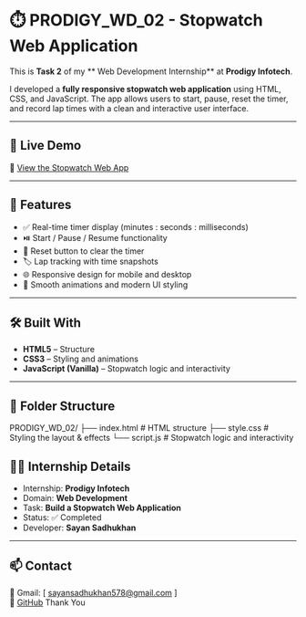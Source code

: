 # ⏱️ PRODIGY_WD_02 - Stopwatch Web Application

This is **Task 2** of my ** Web Development Internship** at **Prodigy Infotech**.

I developed a **fully responsive stopwatch web application** using HTML, CSS, and JavaScript. The app allows users to start, pause, reset the timer, and record lap times with a clean and interactive user interface.

---

## 🚀 Live Demo

🔗 [View the Stopwatch Web App](https://code-with-sayan.github.io/PRODIGY_WD_02/)

---

## 🧠 Features

- ✅ Real-time timer display (minutes : seconds : milliseconds)  
- ⏯️ Start / Pause / Resume functionality  
- 🔁 Reset button to clear the timer  
- 🏷️ Lap tracking with time snapshots  
- 🌐 Responsive design for mobile and desktop  
- 🎨 Smooth animations and modern UI styling  

---

## 🛠️ Built With

- **HTML5** – Structure  
- **CSS3** – Styling and animations  
- **JavaScript (Vanilla)** – Stopwatch logic and interactivity  

---

## 📂 Folder Structure

PRODIGY_WD_02/
├── index.html # HTML structure
├── style.css # Styling the layout & effects
└── script.js # Stopwatch logic and interactivity



## 👩‍💻 Internship Details

- Internship: **Prodigy Infotech**
- Domain: **Web Development**
- Task: **Build a Stopwatch Web Application**
- Status: ✅ Completed
- Developer: **Sayan Sadhukhan**

---

## 📫 Contact

📧 Gmail: [ sayansadhukhan578@gmail.com ]  
🔗 [GitHub](https://github.com/Code-With-Sayan)
Thank You